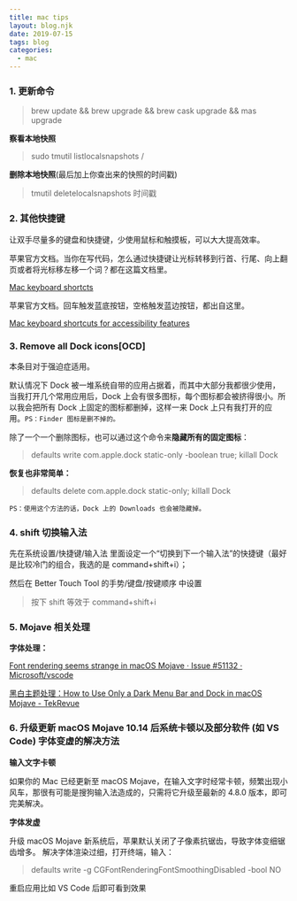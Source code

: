 ```yaml
---
title: mac tips
layout: blog.njk
date: 2019-07-15
tags: blog
categories:
  - mac
---
```


### 1. 更新命令

> brew update && brew upgrade && brew cask upgrade && mas upgrade

**察看本地快照**

> sudo tmutil listlocalsnapshots /

**删除本地快照**(最后加上你查出来的快照的时间戳)

> tmutil deletelocalsnapshots 时间戳

### 2. 其他快捷键

让双手尽量多的键盘和快捷键，少使用鼠标和触摸板，可以大大提高效率。

苹果官方文档。当你在写代码，怎么通过快捷键让光标转移到行首、行尾、向上翻页或者将光标移左移一个词？都在这篇文档里。

[Mac keyboard shortcts](https://support.apple.com/kb/HT201236)

苹果官方文档。回车触发蓝底按钮，空格触发蓝边按钮，都出自这里。

[Mac keyboard shortcuts for accessibility features](https://support.apple.com/kb/HT204434)

### 3. Remove all Dock icons[OCD]

本条目对于强迫症适用。

默认情况下 Dock 被一堆系统自带的应用占据着，而其中大部分我都很少使用，当我打开几个常用应用后，Dock 上会有很多图标，每个图标都会被挤得很小。所以我会把所有 Dock 上固定的图标都删掉，这样一来 Dock 上只有我打开的应用。`PS：Finder 图标是删不掉的。`

除了一个一个删除图标，也可以通过这个命令来**隐藏所有的固定图标**：

> defaults write com.apple.dock static-only -boolean true; killall Dock

**恢复也非常简单：**
> defaults delete com.apple.dock static-only; killall Dock

`PS：使用这个方法的话，Dock 上的 Downloads 也会被隐藏掉。`

### 4. shift 切换输入法

先在系统设置/快捷键/输入法 里面设定一个“切换到下一个输入法”的快捷键（最好是比较冷门的组合，我选的是 command+shift+i）；

然后在 Better Touch Tool 的手势/键盘/按键顺序 中设置
> 按下 shift 等效于 command+shift+i


### 5. Mojave 相关处理

**字体处理：**

[Font rendering seems strange in macOS Mojave · Issue #51132 · Microsoft/vscode](https://github.com/Microsoft/vscode/issues/51132#issuecomment-424132330)

[黑白主题处理：How to Use Only a Dark Menu Bar and Dock in macOS Mojave - TekRevue](https://www.tekrevue.com/tip/only-dark-menu-bar-dock-mojave/)

### 6. 升级更新 macOS Mojave 10.14 后系统卡顿以及部分软件 (如 VS Code) 字体变虚的解决方法

**输入文字卡顿**

如果你的 Mac 已经更新至 macOS Mojave，在输入文字时经常卡顿，频繁出现小风车，那很有可能是搜狗输入法造成的，只需将它升级至最新的 4.8.0 版本，即可完美解决。

**字体发虚**

升级 macOS Mojave 新系统后，苹果默认关闭了子像素抗锯齿，导致字体变细锯齿增多。
解决字体渲染过细，打开终端，输入：
> defaults write -g CGFontRenderingFontSmoothingDisabled -bool NO

重启应用比如 VS Code 后即可看到效果
